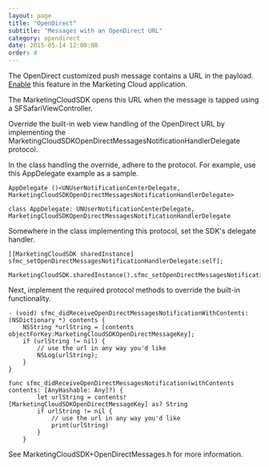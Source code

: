```yaml
---
layout: page
title: "OpenDirect"
subtitle: "Messages with an OpenDirect URL"
category: opendirect
date: 2015-05-14 12:00:00
order: 4
---
```


The OpenDirect customized push message contains a URL in the payload. [Enable](http://help.exacttarget.com/en/documentation/mobilepush/administering_your_mobilepush_account/apps_and_optional_settings_in_your_mobilepush_account/#openDirect) this feature in the Marketing Cloud application.

The MarketingCloudSDK opens this URL when the message is tapped using a SFSafariViewController.

Override the built-in web view handling of the OpenDirect URL by implementing the MarketingCloudSDKOpenDirectMessagesNotificationHandlerDelegate protocol.

In the class handling the override, adhere to the protocol. For example, use this AppDelegate example as a sample.
```
AppDelegate ()<UNUserNotificationCenterDelegate, MarketingCloudSDKOpenDirectMessagesNotificationHandlerDelegate>
```
```
class AppDelegate: UNUserNotificationCenterDelegate, MarketingCloudSDKOpenDirectMessagesNotificationHandlerDelegate
```
Somewhere in the class implementing this protocol, set the SDK's delegate handler.
```
[[MarketingCloudSDK sharedInstance] sfmc_setOpenDirectMessagesNotificationHandlerDelegate:self];
```
```
MarketingCloudSDK.sharedInstance().sfmc_setOpenDirectMessagesNotificationHandlerDelegate(self)
```
Next, implement the required protocol methods to override the built-in functionality.
```
- (void) sfmc_didReceiveOpenDirectMessagesNotificationWithContents:(NSDictionary *) contents {
    NSString *urlString = [contents objectForKey:MarketingCloudSDKOpenDirectMessageKey];
    if (urlString != nil) {
        // use the url in any way you'd like
        NSLog(urlString);
    }
}
```
```
func sfmc_didReceiveOpenDirectMessagesNotification(withContents contents: [AnyHashable: Any]?) {
        let urlString = contents![MarketingCloudSDKOpenDirectMessageKey] as? String
        if urlString != nil {
            // use the url in any way you'd like
            print(urlString)
        }
    }
```
See MarketingCloudSDK+OpenDirectMessages.h for more information.

